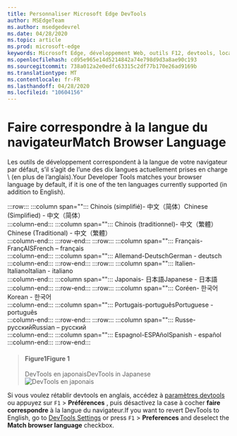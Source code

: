 ```yaml
---
title: Personnaliser Microsoft Edge DevTools
author: MSEdgeTeam
ms.author: msedgedevrel
ms.date: 04/28/2020
ms.topic: article
ms.prod: microsoft-edge
keywords: Microsoft Edge, développement Web, outils F12, devtools, localisation, loc, langue
ms.openlocfilehash: cd95e965e14d5214842a74e798d9d3a8ae90c193
ms.sourcegitcommit: 738a012a2e0edfc63315c2df77b170e26ad9169b
ms.translationtype: MT
ms.contentlocale: fr-FR
ms.lasthandoff: 04/28/2020
ms.locfileid: "10604156"
---
```

# <span data-ttu-id="5d9c1-103">Faire correspondre à la langue du navigateur</span><span class="sxs-lookup"><span data-stu-id="5d9c1-103">Match Browser Language</span></span>  

<span data-ttu-id="5d9c1-104">Les outils de développement correspondent à la langue de votre navigateur par défaut, s’il s’agit de l’une des dix langues actuellement prises en charge \ (en plus de l’anglais).</span><span class="sxs-lookup"><span data-stu-id="5d9c1-104">Your Developer Tools matches your browser language by default, if it is one of the ten languages currently supported \(in addition to English\).</span></span>  

:::row:::
   :::column span="":::
      <span data-ttu-id="5d9c1-105">Chinois (simplifié)- &#20013;&#25991;&#65288;&#31616;&#20307;&#65289;</span><span class="sxs-lookup"><span data-stu-id="5d9c1-105">Chinese \(Simplified\) - &#20013;&#25991;&#65288;&#31616;&#20307;&#65289;</span></span>  
   :::column-end:::
   :::column span="":::
      <span data-ttu-id="5d9c1-106">Chinois (traditionnel)- &#20013;&#25991;&#65288;&#32321;&#39636;&#65289;</span><span class="sxs-lookup"><span data-stu-id="5d9c1-106">Chinese \(Traditional\) - &#20013;&#25991;&#65288;&#32321;&#39636;&#65289;</span></span>  
   :::column-end:::
:::row-end:::
:::row:::
   :::column span="":::
      <span data-ttu-id="5d9c1-107">Français-Fran&#231;AIS</span><span class="sxs-lookup"><span data-stu-id="5d9c1-107">French – fran&#231;ais</span></span>  
   :::column-end:::
   :::column span="":::
      <span data-ttu-id="5d9c1-108">Allemand-Deutsch</span><span class="sxs-lookup"><span data-stu-id="5d9c1-108">German - deutsch</span></span>  
   :::column-end:::
:::row-end:::
:::row:::
   :::column span="":::
      <span data-ttu-id="5d9c1-109">Italien-Italiano</span><span class="sxs-lookup"><span data-stu-id="5d9c1-109">Italian - italiano</span></span>  
   :::column-end:::
   :::column span="":::
      <span data-ttu-id="5d9c1-110">Japonais- &#26085;&#26412;&#35486;</span><span class="sxs-lookup"><span data-stu-id="5d9c1-110">Japanese - &#26085;&#26412;&#35486;</span></span>  
   :::column-end:::
:::row-end:::
:::row:::
   :::column span="":::
      <span data-ttu-id="5d9c1-111">Coréen- &#54620;&#44397;&#50612;</span><span class="sxs-lookup"><span data-stu-id="5d9c1-111">Korean - &#54620;&#44397;&#50612;</span></span>  
   :::column-end:::
   :::column span="":::
      <span data-ttu-id="5d9c1-112">Portugais-portugu&#234;s</span><span class="sxs-lookup"><span data-stu-id="5d9c1-112">Portuguese - portugu&#234;s</span></span>  
   :::column-end:::
:::row-end:::
:::row:::
   :::column span="":::
      <span data-ttu-id="5d9c1-113">Russe- &#1088;&#1091;&#1089;&#1089;&#1082;&#1080;&#1081;</span><span class="sxs-lookup"><span data-stu-id="5d9c1-113">Russian – &#1088;&#1091;&#1089;&#1089;&#1082;&#1080;&#1081;</span></span>  
   :::column-end:::
   :::column span="":::
      <span data-ttu-id="5d9c1-114">Espagnol-ESPA&#241;ol</span><span class="sxs-lookup"><span data-stu-id="5d9c1-114">Spanish - espa&#241;ol</span></span>  
   :::column-end:::
:::row-end:::  

> #### <span data-ttu-id="5d9c1-115">Figure1</span><span class="sxs-lookup"><span data-stu-id="5d9c1-115">Figure 1</span></span>  
> <span data-ttu-id="5d9c1-116">DevTools en japonais</span><span class="sxs-lookup"><span data-stu-id="5d9c1-116">DevTools in Japanese</span></span>  
> ![DevTools en japonais][ImageJpDevTools]  

<span data-ttu-id="5d9c1-118">Si vous voulez rétablir devtools en anglais, accédez à [paramètres devtools][DevtoolschromiumCustomizeIndexSettings] ou appuyez sur `F1`  >  **Préférences** , puis désactivez la case à cocher **faire correspondre** à la langue du navigateur.</span><span class="sxs-lookup"><span data-stu-id="5d9c1-118">If you want to revert DevTools to English, go to [DevTools Settings][DevtoolschromiumCustomizeIndexSettings] or press `F1` > **Preferences** and deselect the **Match browser language** checkbox.</span></span>  

<!-- image links -->

[ImageJpDevTools]: ./media/localization-jp.png "Figure 1: DevTools en japonais"  

<!-- links -->  

[DevtoolschromiumCustomizeIndexSettings]: ./index.md#settings "Paramètres-personnaliser Microsoft Edge DevTools"  
